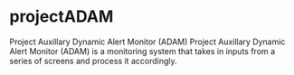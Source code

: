 # projectADAM
Project Auxillary Dynamic Alert Monitor (ADAM) Project Auxillary Dynamic Alert Monitor (ADAM) is a monitoring system that takes in inputs from a series of screens and process it accordingly.
